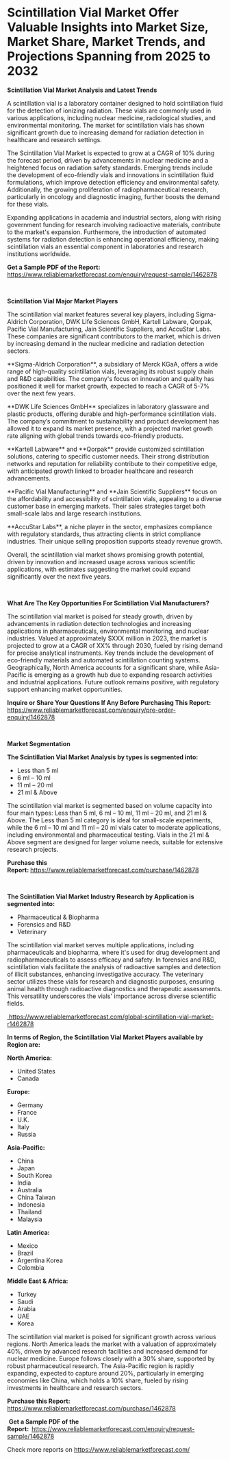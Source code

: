 <p><h1>Scintillation Vial Market Offer Valuable Insights into Market Size, Market Share, Market Trends, and Projections Spanning from 2025 to 2032</h1></p><p><strong>Scintillation Vial Market Analysis and Latest Trends</strong></p>
<p><p>A scintillation vial is a laboratory container designed to hold scintillation fluid for the detection of ionizing radiation. These vials are commonly used in various applications, including nuclear medicine, radiological studies, and environmental monitoring. The market for scintillation vials has shown significant growth due to increasing demand for radiation detection in healthcare and research settings.</p><p>The Scintillation Vial Market is expected to grow at a CAGR of 10% during the forecast period, driven by advancements in nuclear medicine and a heightened focus on radiation safety standards. Emerging trends include the development of eco-friendly vials and innovations in scintillation fluid formulations, which improve detection efficiency and environmental safety. Additionally, the growing proliferation of radiopharmaceutical research, particularly in oncology and diagnostic imaging, further boosts the demand for these vials.</p><p>Expanding applications in academia and industrial sectors, along with rising government funding for research involving radioactive materials, contribute to the market's expansion. Furthermore, the introduction of automated systems for radiation detection is enhancing operational efficiency, making scintillation vials an essential component in laboratories and research institutions worldwide.</p></p>
<p><strong>Get a Sample PDF of the Report:&nbsp;</strong> <a href="https://www.reliablemarketforecast.com/enquiry/request-sample/1462878?utm_campaign=2455&utm_medium=2&utm_source=Github&utm_content=ia&utm_term=03032025&utm_id=scintillation-vial">https://www.reliablemarketforecast.com/enquiry/request-sample/1462878</a></p>
<p>&nbsp;</p>
<p><strong>Scintillation Vial Major Market Players</strong></p>
<p><p>The scintillation vial market features several key players, including Sigma-Aldrich Corporation, DWK Life Sciences GmbH, Kartell Labware, Qorpak, Pacific Vial Manufacturing, Jain Scientific Suppliers, and AccuStar Labs. These companies are significant contributors to the market, which is driven by increasing demand in the nuclear medicine and radiation detection sectors.</p><p>**Sigma-Aldrich Corporation**, a subsidiary of Merck KGaA, offers a wide range of high-quality scintillation vials, leveraging its robust supply chain and R&D capabilities. The company's focus on innovation and quality has positioned it well for market growth, expected to reach a CAGR of 5-7% over the next few years.</p><p>**DWK Life Sciences GmbH** specializes in laboratory glassware and plastic products, offering durable and high-performance scintillation vials. The company’s commitment to sustainability and product development has allowed it to expand its market presence, with a projected market growth rate aligning with global trends towards eco-friendly products.</p><p>**Kartell Labware** and **Qorpak** provide customized scintillation solutions, catering to specific customer needs. Their strong distribution networks and reputation for reliability contribute to their competitive edge, with anticipated growth linked to broader healthcare and research advancements.</p><p>**Pacific Vial Manufacturing** and **Jain Scientific Suppliers** focus on the affordability and accessibility of scintillation vials, appealing to a diverse customer base in emerging markets. Their sales strategies target both small-scale labs and large research institutions.</p><p>**AccuStar Labs**, a niche player in the sector, emphasizes compliance with regulatory standards, thus attracting clients in strict compliance industries. Their unique selling proposition supports steady revenue growth.</p><p>Overall, the scintillation vial market shows promising growth potential, driven by innovation and increased usage across various scientific applications, with estimates suggesting the market could expand significantly over the next five years.</p></p>
<p>&nbsp;</p>
<p><strong>What Are The Key Opportunities For Scintillation Vial Manufacturers?</strong></p>
<p><p>The scintillation vial market is poised for steady growth, driven by advancements in radiation detection technologies and increasing applications in pharmaceuticals, environmental monitoring, and nuclear industries. Valued at approximately $XXX million in 2023, the market is projected to grow at a CAGR of XX% through 2030, fueled by rising demand for precise analytical instruments. Key trends include the development of eco-friendly materials and automated scintillation counting systems. Geographically, North America accounts for a significant share, while Asia-Pacific is emerging as a growth hub due to expanding research activities and industrial applications. Future outlook remains positive, with regulatory support enhancing market opportunities.</p></p>
<p><strong>Inquire or Share Your Questions If Any Before Purchasing This Report:</strong> <a href="https://www.reliablemarketforecast.com/enquiry/pre-order-enquiry/1462878?utm_campaign=2455&utm_medium=2&utm_source=Github&utm_content=ia&utm_term=03032025&utm_id=scintillation-vial">https://www.reliablemarketforecast.com/enquiry/pre-order-enquiry/1462878</a></p>
<p>&nbsp;</p>
<p><strong>Market Segmentation</strong></p>
<p><strong>The Scintillation Vial Market Analysis by types is segmented into:</strong></p>
<p><ul><li>Less than 5 ml</li><li>6 ml – 10 ml</li><li>11 ml – 20 ml</li><li>21 ml & Above</li></ul></p>
<p><p>The scintillation vial market is segmented based on volume capacity into four main types: Less than 5 ml, 6 ml – 10 ml, 11 ml – 20 ml, and 21 ml & Above. The Less than 5 ml category is ideal for small-scale experiments, while the 6 ml – 10 ml and 11 ml – 20 ml vials cater to moderate applications, including environmental and pharmaceutical testing. Vials in the 21 ml & Above segment are designed for larger volume needs, suitable for extensive research projects.</p></p>
<p><strong>Purchase this Report:&nbsp;</strong><a href="https://www.reliablemarketforecast.com/purchase/1462878?utm_campaign=2455&utm_medium=2&utm_source=Github&utm_content=ia&utm_term=03032025&utm_id=scintillation-vial">https://www.reliablemarketforecast.com/purchase/1462878</a></p>
<p>&nbsp;</p>
<p><strong>The Scintillation Vial Market Industry Research by Application is segmented into:</strong></p>
<p><ul><li>Pharmaceutical & Biopharma</li><li>Forensics and R&D</li><li>Veterinary</li></ul></p>
<p><p>The scintillation vial market serves multiple applications, including pharmaceuticals and biopharma, where it's used for drug development and radiopharmaceuticals to assess efficacy and safety. In forensics and R&D, scintillation vials facilitate the analysis of radioactive samples and detection of illicit substances, enhancing investigative accuracy. The veterinary sector utilizes these vials for research and diagnostic purposes, ensuring animal health through radioactive diagnostics and therapeutic assessments. This versatility underscores the vials' importance across diverse scientific fields.</p></p>
<p><a href="https://www.reliablemarketforecast.com/global-scintillation-vial-market-r1462878?utm_campaign=2455&utm_medium=2&utm_source=Github&utm_content=ia&utm_term=03032025&utm_id=scintillation-vial">&nbsp;https://www.reliablemarketforecast.com/global-scintillation-vial-market-r1462878</a></p>
<p><strong>In terms of Region, the Scintillation Vial Market Players available by Region are:</strong></p>
<p>
    <p> <strong> North America: </strong>
        <ul>
            <li>United States</li>
            <li>Canada</li>
        </ul>
        </p> 
    <p> <strong> Europe: </strong>
        <ul>
            <li>Germany</li>
            <li>France</li>
            <li>U.K.</li>
            <li>Italy</li>
            <li>Russia</li>
        </ul>
        </p> 
    <p> <strong> Asia-Pacific: </strong>
        <ul>
            <li>China</li>
            <li>Japan</li>
            <li>South Korea</li>
            <li>India</li>
            <li>Australia</li>
            <li>China Taiwan</li>
            <li>Indonesia</li>
            <li>Thailand</li>
            <li>Malaysia</li>
        </ul>
        </p> 
    <p> <strong> Latin America: </strong>
        <ul>
            <li>Mexico</li>
            <li>Brazil</li>
            <li>Argentina Korea</li>
            <li>Colombia</li>
        </ul>
        </p> 
    <p> <strong> Middle East & Africa: </strong>
        <ul>
            <li>Turkey</li>
            <li>Saudi</li>
            <li>Arabia</li>
            <li>UAE</li>
            <li>Korea</li>
        </ul>
    </p>
    </p>
<p><p>The scintillation vial market is poised for significant growth across various regions. North America leads the market with a valuation of approximately 40%, driven by advanced research facilities and increased demand for nuclear medicine. Europe follows closely with a 30% share, supported by robust pharmaceutical research. The Asia-Pacific region is rapidly expanding, expected to capture around 20%, particularly in emerging economies like China, which holds a 10% share, fueled by rising investments in healthcare and research sectors.</p></p>
<p><strong>Purchase this Report: </strong><a href="https://www.reliablemarketforecast.com/purchase/1462878?utm_campaign=2455&utm_medium=2&utm_source=Github&utm_content=ia&utm_term=03032025&utm_id=scintillation-vial">https://www.reliablemarketforecast.com/purchase/1462878</a></p>
<p>&nbsp;<strong>Get a Sample PDF of the Report:&nbsp;&nbsp;</strong><a href="https://www.reliablemarketforecast.com/enquiry/request-sample/1462878?utm_campaign=2455&utm_medium=2&utm_source=Github&utm_content=ia&utm_term=03032025&utm_id=scintillation-vial">https://www.reliablemarketforecast.com/enquiry/request-sample/1462878</a></p>
<p><strong></strong></p>
<p>Check more reports on <a href="https://www.reliablemarketforecast.com/?utm_campaign=2455&utm_medium=2&utm_source=Github&utm_content=ia&utm_term=03032025&utm_id=scintillation-vial">https://www.reliablemarketforecast.com/</a></p>